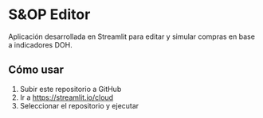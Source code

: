 # S&OP Editor

Aplicación desarrollada en Streamlit para editar y simular compras en base a indicadores DOH.

## Cómo usar
1. Subir este repositorio a GitHub
2. Ir a https://streamlit.io/cloud
3. Seleccionar el repositorio y ejecutar

